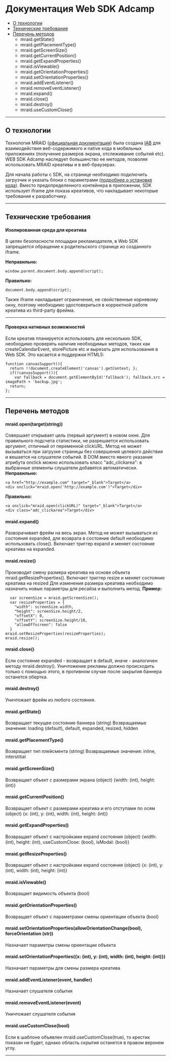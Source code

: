 # Документация Web SDK Adcamp

- [О технологии](#technology)
- [Технические требования](#requirments)
- [Перечень методов](#methods)
  - mraid.getState()
  - mraid.getPlacementType()
  - mraid.getScreenSize()
  - mraid.getCurrentPosition()
  - mraid.getExpandProperties()
  - mraid.isViewable()
  - mraid.getOrientationProperties()
  - mraid.setOrientationProperties()
  - mraid.addEventListener()
  - mraid.removeEventListener()
  - mraid.expand()
  - mraid.close()
  - mraid.destroy()
  - mraid.useCustomClose()



***
## <a name="technology"></a>О технологии
Технология MRAID ([официальная документация](http://www.iab.net/media/file/IAB_MRAID_v2_FINAL.pdf)) была создана [IAB](http://www.iab.net/) для взаимодействия веб-содержимого и native кода в мобильных приложениях (получение размеров экрана, отслеживание событий etc). WEB SDK Adcamp наследует большинство ее методов, позволяя использовать MRAID креативы и в веб-браузерах.

Для начала работы с SDK, на странице необходимо подключить загрузчик и указать блоки с параметрами ([подробнее о установке кода](https://github.com/adcamp/web-sdk)).
Вместо предопределенного контейнера в приложении, SDK использует iframe для показа креативов, что накладывает некоторые требования к разработчику.
***
## <a name="requirments"></a>Технические требования
#### Изолированная среда для креатива
В целях безопасности площадки рекламодателя, в Web SDK запрещается обращение к родительского странице из созданного iframe.

**Неправильно:**
```
window.parent.document.body.append(script);
```
**Правильно:**
```
document.body.append(script);
```
Также iframe накладывает ограничения, не свойственные корневому окну, поэтому необходимо удостовериться в корректной работе креатива из third-party фрейма.
* * *
#### Проверка нативных возможностей
Если креатив планируется использовать для нескольких SDK, необходимо проверять наличие необходимых методов, таких как createCalendarEvent, storePicture etc и вырезать для использования в Web SDK. Это касается и поддержки HTML5:
```
function canvasSupport(){
  return !!document.createElement('canvas').getContext; };
  if(!canvasSupport()){
    var fallback = document.getElementById('fallback'); fallback.src = imagePath + 'backup.jpg';
  return;
};
```
* * *
## <a name="methods"></a>Перечень методов

#### mraid.open(target(string))
Совершает открывает цель (первый аргумент) в новом окне. Для правильного подсчета статистики, не разрешается использовать аргумент, отличный от переменной clickURL. Метод не может вызываться при загрузке страницы без совершения целевого действия и вешается на слушатели событий. В DOM вместо явного указания атрибута onclick можно использовать класс "adc_clickarea": в выбранные элементы слушатели добавятся автоматически.
**Неправильно:**
```
<a href="http://example.com" target="_blank">Target</a>
<div onclick="mraid.open('http://example.com')">Target</div>
```
**Правильно:**
```
<a onclick="mraid.open(clickURL)" target="_blank">Target</a>
<div class="adc_clickarea">Target</div>
```

#### mraid.expand()
Разворачивает фрейм на весь экран. Метод не может вызываться из состояния expanded, для возврата в состояние default необходимо использовать close(). Включает триггер expand и меняет состояние креатива на expanded.

#### mraid.resize()
Производит смену размера креатива на основе объекта mraid.getResizeProperties(). Включает триггер resize и меняет состояние креатива на resized Для изменения размера креатива необходимо назначить новые параметры для ресайза и выполнить метод.
**Пример:**
```
  var screenSize = mraid.getScreenSize(); 
  var resizeProperties = { 
    "width": screenSize.width, 
    "height": screenSize.height/2, 
    "offsetX": 0,
    "offsetY": screenSize.height/10, 
    "allowOffscreen": false 
  }
mraid.setResizeProperties(resizeProperties);
mraid.resize(); 
```
#### mraid.close()
Если состояние expanded - возвращает в default, иначе - аналогичен методу mraid.destroy(). Уничтожение рекламы должно происходить только с помощью этого, в противном случае после закрытия баннера останется обертка.

#### mraid.destroy()
Уничтожает фрейм из любого состояния.

#### mraid.getState()
Возвращает текущее состояние баннера (string)
Возвращаемые значения: loading (default), default, expanded, resized, hidden

#### mraid.getPlacementType()
Возвращает тип плейсмента (string)
Возвращаемые значения: inline, interstitial

#### mraid.getScreenSize()
Возвращает объект с размерами экрана (object)
{width: (int), height: (int)}

#### mraid.getCurrentPosition()
Возвращает объект с размерами креатива и его отступами по осям (object)
{x: (int), y: (int), width: (int), height: (int)}

#### mraid.getExpandProperties()
Возвращает объект с настройками expand состояния (object)
{width: (int), height: (int), useCustomClose: (bool), isModal: (bool)}

#### mraid.getResizeProperties()
Возвращает объект с настройками expand состояния (object)
{x: (int), y: (int), width: (int), height: (int)}

#### mraid.isViewable()
Возвращает видимость объекта (bool)

#### mraid.getOrientationProperties()
Возвращает объект с параметрами смены ориентации объекта (bool)

#### mraid.setOrientationProperties(allowOrientationChange(bool), forceOrientation (str))
Назначает параметры смены ориентации объекта

#### mraid.setOrientationProperties({x: (int), y: (int), width: (int), height: (int)})
Назначает параметры для смены размера креатива

#### mraid.addEventListener(event, handler)
Назначает слушателя события

#### mraid.removeEventListener(event)
Уничтожает слушателя события

#### mraid.useCustomClose(bool)
Если в шаблоне объявлен mraid.useCustomClose(true), то крестик показан не будет, однако область скрытия останется в правом верхнем углу.
***

